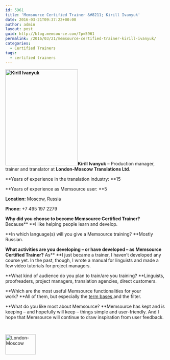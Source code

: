 ```yaml
---
id: 5961
title: 'Memsource Certified Trainer &#8211; Kirill Ivanyuk'
date: 2016-03-21T09:37:22+00:00
author: admin
layout: post
guid: http://blog.memsource.com/?p=5961
permalink: /2016/03/21/memsource-certified-trainer-kirill-ivanyuk/
categories:
  - Certified Trainers
tags:
  - certified trainers
---
```

**[<img class=" size-medium wp-image-6519 alignleft" src="/wp-content/uploads/2016/02/Kirill-Ivanyuk-227x300.jpg" alt="Kirill Ivanyuk" width="227" height="300" data-id="6519" />](/wp-content/uploads/2016/02/Kirill-Ivanyuk.jpg)Kirill Ivanyuk** &#8211; Production manager, trainer and translator at **London-Moscow Translations Ltd**.

**Years of experience in the translation industry: **15

**Years of experience as Memsource user: **5

**Location:** Moscow, Russia

**Phone:** +7 495 197 2279

<!--more-->

**Why did you choose to become Memsource Certified Trainer?** Because** **I like helping people learn and develop.

**In which language(s) will you give a Memsource training? **Mostly Russian.

**What activities are you developing &#8211; or have developed &#8211; as Memsource Certified Trainer?** As** **I just became a trainer, I haven’t developed any course yet. In the past, though, I wrote a manual for linguists and made a few video tutorials for project managers.

**What kind of audience do you plan to train/are you training? **Linguists, proofreaders, project managers, translation agencies, direct customers.

**Which are the most useful Memsource functionalities for your work? **All of them, but especially the <a href="http://wiki.memsource.com/wiki/Memsource_Cloud_User_Manual#Term_Bases" target="_blank">term bases </a>and the filter.

**What do you like most about Memsource? **Memsource has kept and is keeping &#8211; and hopefully will keep &#8211; things simple and user-friendly. And I hope that Memsource will continue to draw inspiration from user feedback.

&nbsp;

[<img class=" size-full wp-image-6520 aligncenter" src="/wp-content/uploads/2016/03/London-Moscow.png" alt="London-Moscow" width="95" height="63" data-id="6520" />](/wp-content/uploads/2016/03/London-Moscow.png)